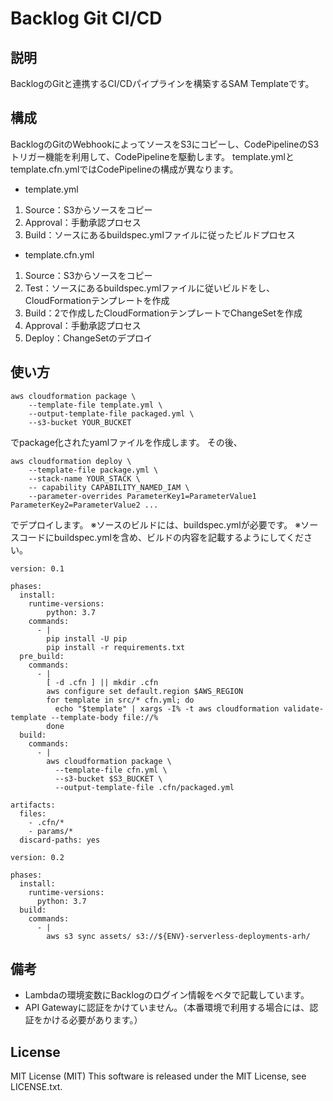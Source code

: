 # Backlog Git CI/CD
## 説明
BacklogのGitと連携するCI/CDパイプラインを構築するSAM Templateです。

## 構成
BacklogのGitのWebhookによってソースをS3にコピーし、CodePipelineのS3トリガー機能を利用して、CodePipelineを駆動します。
template.ymlとtemplate.cfn.ymlではCodePipelineの構成が異なります。
- template.yml
1. Source：S3からソースをコピー
2. Approval：手動承認プロセス
3. Build：ソースにあるbuildspec.ymlファイルに従ったビルドプロセス
- template.cfn.yml
1. Source：S3からソースをコピー
2. Test：ソースにあるbuildspec.ymlファイルに従いビルドをし、CloudFormationテンプレートを作成
3. Build：2で作成したCloudFormationテンプレートでChangeSetを作成
4. Approval：手動承認プロセス
5. Deploy：ChangeSetのデプロイ
## 使い方
```
aws cloudformation package \
    --template-file template.yml \
    --output-template-file packaged.yml \
    --s3-bucket YOUR_BUCKET
```
でpackage化されたyamlファイルを作成します。
その後、
```
aws cloudformation deploy \
    --template-file package.yml \
    --stack-name YOUR_STACK \
    -- capability CAPABILITY_NAMED_IAM \
    --parameter-overrides ParameterKey1=ParameterValue1 ParameterKey2=ParameterValue2 ...
```
でデプロイします。
※ソースのビルドには、buildspec.ymlが必要です。
※ソースコードにbuildspec.ymlを含め、ビルドの内容を記載するようにしてください。

```例1) buildspec.yml
version: 0.1

phases:
  install:
    runtime-versions:
        python: 3.7
    commands:
      - |
        pip install -U pip
        pip install -r requirements.txt
  pre_build:
    commands:
      - |
        [ -d .cfn ] || mkdir .cfn
        aws configure set default.region $AWS_REGION
        for template in src/* cfn.yml; do
          echo "$template" | xargs -I% -t aws cloudformation validate-template --template-body file://%
        done
  build:
    commands:
      - |
        aws cloudformation package \
          --template-file cfn.yml \
          --s3-bucket $S3_BUCKET \
          --output-template-file .cfn/packaged.yml

artifacts:
  files:
    - .cfn/*
    - params/*
  discard-paths: yes

```
```例2) buildspec.yml
version: 0.2

phases:
  install:
    runtime-versions:
      python: 3.7
  build:
    commands:
      - |
        aws s3 sync assets/ s3://${ENV}-serverless-deployments-arh/

```
## 備考
- Lambdaの環境変数にBacklogのログイン情報をベタで記載しています。
- API Gatewayに認証をかけていません。（本番環境で利用する場合には、認証をかける必要があります。）

## License
MIT License (MIT)
This software is released under the MIT License, see LICENSE.txt.